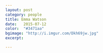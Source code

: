 ```yaml
---
layout: post
category: people
title: Emma Watson
date:   2015-07-12
color:  "#3471aa"
bgimage: "http://i.imgur.com/Dkh69jw.jpg"
excerpt:  

---
```


